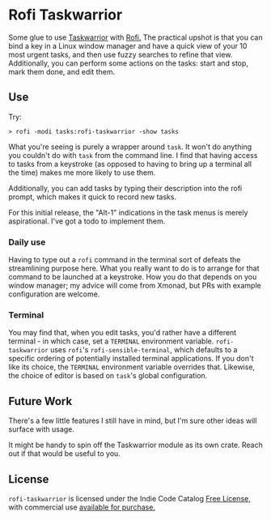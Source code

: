 # Rofi Taskwarrior

Some glue to use
[Taskwarrior](https://taskwarrior.org/)
with
[Rofi.](https://github.com/davatorium/rofi)
The practical upshot
is that you can bind a key in a Linux window manager
and have a quick view of your 10 most urgent tasks,
and then use fuzzy searches
to refine that view.
Additionally,
you can perform some actions on the tasks:
start and stop,
mark them done,
and edit them.

## Use

Try:
```shell
> rofi -modi tasks:rofi-taskwarrior -show tasks
```

What you're seeing is purely
a wrapper around `task`.
It won't do anything you couldn't do with `task` from the command line.
I find that having access to tasks from a keystroke
(as opposed to having to bring up a terminal all the time)
makes me more likely to use them.

Additionally,
you can add tasks by typing their description
into the rofi prompt,
which makes it quick to record new tasks.

For this initial release,
the "Alt-1" indications in the task menus
is merely aspirational.
I've got a todo to implement them.

### Daily use

Having to type out a `rofi` command in the terminal
sort of defeats the streamlining purpose here.
What you really want to do
is to arrange for that command
to be launched at a keystroke.
How you do that depends on you window manager;
my advice will come from Xmonad,
but PRs with example configuration are welcome.

### Terminal

You may find that,
when you edit tasks,
you'd rather have a different terminal -
in which case, set a `TERMINAL` environment variable.
`rofi-taskwarrior`
uses `rofi`'s `rofi-sensible-terminal`,
which defaults to a specific ordering of
potentially installed terminal applications.
If you don't like its choice,
the `TERMINAL` environment variable overrides that.
Likewise, the choice of editor is based on
`task`'s global configuration.

## Future Work

There's a few little features I still have in mind,
but I'm sure other ideas will surface with usage.

It might be handy
to spin off the Taskwarrior module
as its own crate.
Reach out if that would be useful to you.

## License

`rofi-taskwarrior` is licensed under the
Indie Code Catalog [Free License](https://indiecc.com/free/2.0.0),
with commercial use [available for purchase.](https://indiecc.com/~nyarly/rofi-taskwarrior)
